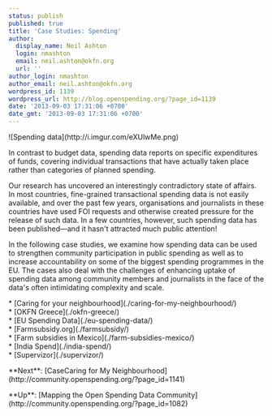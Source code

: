 ```yaml
---
status: publish
published: true
title: 'Case Studies: Spending'
author:
  display_name: Neil Ashton
  login: nmashton
  email: neil.ashton@okfn.org
  url: ''
author_login: nmashton
author_email: neil.ashton@okfn.org
wordpress_id: 1139
wordpress_url: http://blog.openspending.org/?page_id=1139
date: '2013-09-03 17:31:06 +0700'
date_gmt: '2013-09-03 17:31:06 +0700'
---
```

<p>![Spending data](http://i.imgur.com/eXUlwMe.png)</p>
<p>In contrast to budget data, spending data reports on specific expenditures of funds, covering individual transactions that have actually taken place rather than categories of planned spending.</p>
<p>Our research has uncovered an interestingly contradictory state of affairs. In most countries, fine-grained transactional spending data is not easily available, and over the past few years, organisations and journalists in these countries have used FOI requests and otherwise created pressure for the release of such data. In a few countries, however, such spending data has been published—and it hasn't attracted much public attention!</p>
<p>In the following case studies, we examine how spending data can be used to strengthen community participation in public spending as well as to increase accountability on some of the biggest spending programmes in the EU. The cases also deal with the challenges of enhancing uptake of spending data among community members and journalists in the face of the data's often intimidating complexity and scale.</p>
<p>* [Caring for your neighbourhood](./caring-for-my-neighbourhood/)<br />
* [OKFN Greece](./okfn-greece/)<br />
* [EU Spending Data](./eu-spending-data/)<br />
* [Farmsubsidy.org](./farmsubsidy/)<br />
* [Farm subsidies in Mexico](./farm-subsidies-mexico/)<br />
* [India Spend](./india-spend/)<br />
* [Supervizor](./supervizor/)</p>
<p>**Next**: [CaseCaring for My Neighbourhood](http://community.openspending.org/?page_id=1141)</p>
<p>**Up**: [Mapping the Open Spending Data Community](http://community.openspending.org/?page_id=1082)</p>

